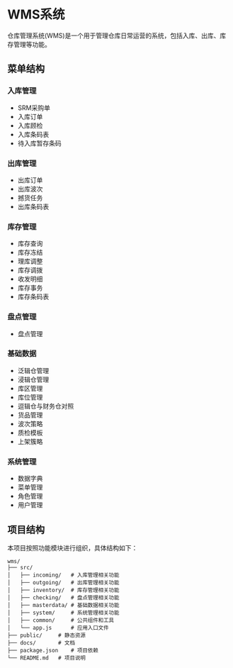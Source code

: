 # WMS系统

仓库管理系统(WMS)是一个用于管理仓库日常运营的系统，包括入库、出库、库存管理等功能。

## 菜单结构

### 入库管理
- SRM采购单
- 入库订单
- 入库顾检
- 入库条码表
- 待入库暂存条码

### 出库管理
- 出库订单
- 出库波次
- 撼货任务
- 出库条码表

### 库存管理
- 库存查询
- 库存冻结
- 理库调整
- 库存调拨
- 收发明细
- 库存事务
- 库存条码表

### 盘点管理
- 盘点管理

### 基础数据
- 泛辑仓管理
- 浸辑仓管理
- 库区管理
- 库位管理
- 逗辑仓与财务仓对照
- 货品管理
- 波次策略
- 质检模板
- 上架簇略

### 系统管理
- 数据字典
- 菜单管理
- 角色管理
- 用户管理

## 项目结构
本项目按照功能模块进行组织，具体结构如下：
```
wms/
├── src/
│   ├── incoming/	# 入库管理相关功能
│   ├── outgoing/	# 出库管理相关功能
│   ├── inventory/	# 库存管理相关功能
│   ├── checking/	# 盘点管理相关功能
│   ├── masterdata/	# 基础数据相关功能
│   ├── system/		# 系统管理相关功能
│   ├── common/		# 公共组件和工具
│   └── app.js		# 应用入口文件
├── public/		# 静态资源
├── docs/		# 文档
├── package.json	# 项目依赖
└── README.md	# 项目说明
```